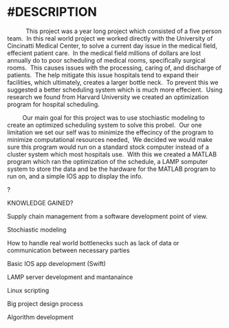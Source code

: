 #DESCRIPTION
======================

           This project was a year long project which consisted of a five person team.  In this real world project we worked directly with the University of Cincinatti Medical Center, to solve a current day issue in the medical field, effecient patient care.  In the medical field millions of dollars are lost annually do to poor scheduling of medical rooms, specifically surgical rooms.  This causes issues with the processing, caring of, and discharge of patients.  The help mitigate this issue hospitals tend to expand their facilities, which ultimately, creates a larger bottle neck.  To prevent this we suggested a better scheduling system which is much more effecient.  Using research we found from Harvard University we created an optimization program for hospital scheduling.  

         Our main goal for this project was to use stochiastic modeling to create an optimized scheduling system to solve this probel.  Our one limitation we set our self was to minimize the effecincy of the program to minimize computational resources needed,  We decided we would make sure this program would run on a standard stock computer instead of a cluster system which most hospitals use.  With this we created a MATLAB program which ran the optimization of the schedule, a LAMP somputer system to store the data and be the hardware for the MATLAB program to run on, and a simple IOS app to display the info. 

?

KNOWLEDGE GAINED?

Supply chain management from a software development point of view.

Stochiastic modeling

How to handle real world bottlenecks such as lack of data or communication between necessary parties

Basic IOS app development (Swift)

LAMP server development and mantanaince

Linux scripting

Big project design process

Algorithm development
